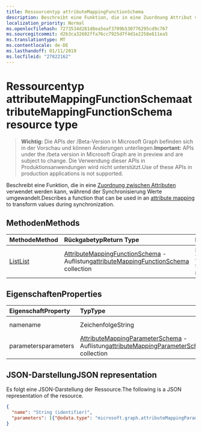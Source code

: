 ```yaml
---
title: Ressourcentyp attributeMappingFunctionSchema
description: Beschreibt eine Funktion, die in eine Zuordnung Attribut verwendet werden kann, während der Synchronisierung Werte umgewandelt.
localization_priority: Normal
ms.openlocfilehash: 7273534d281d8ea5eaf3709b530776295cd9c767
ms.sourcegitcommit: d2b3ca32602ffa76cc7925d7f4d1e2258e611ea5
ms.translationtype: MT
ms.contentlocale: de-DE
ms.lasthandoff: 01/11/2019
ms.locfileid: "27822162"
---
```

# <a name="attributemappingfunctionschema-resource-type"></a><span data-ttu-id="55686-103">Ressourcentyp attributeMappingFunctionSchema</span><span class="sxs-lookup"><span data-stu-id="55686-103">attributeMappingFunctionSchema resource type</span></span>

> <span data-ttu-id="55686-104">**Wichtig:** Die APIs der /Beta-Version in Microsoft Graph befinden sich in der Vorschau und können Änderungen unterliegen.</span><span class="sxs-lookup"><span data-stu-id="55686-104">**Important:** APIs under the /beta version in Microsoft Graph are in preview and are subject to change.</span></span> <span data-ttu-id="55686-105">Die Verwendung dieser APIs in Produktionsanwendungen wird nicht unterstützt.</span><span class="sxs-lookup"><span data-stu-id="55686-105">Use of these APIs in production applications is not supported.</span></span>

<span data-ttu-id="55686-106">Beschreibt eine Funktion, die in eine [Zuordnung zwischen Attributen](synchronization-attributemapping.md) verwendet werden kann, während der Synchronisierung Werte umgewandelt.</span><span class="sxs-lookup"><span data-stu-id="55686-106">Describes a function that can be used in an [attribute mapping](synchronization-attributemapping.md) to transform values during synchronization.</span></span>

## <a name="methods"></a><span data-ttu-id="55686-107">Methoden</span><span class="sxs-lookup"><span data-stu-id="55686-107">Methods</span></span>

| <span data-ttu-id="55686-108">Methode</span><span class="sxs-lookup"><span data-stu-id="55686-108">Method</span></span>           | <span data-ttu-id="55686-109">Rückgabetyp</span><span class="sxs-lookup"><span data-stu-id="55686-109">Return Type</span></span>    |<span data-ttu-id="55686-110">Beschreibung</span><span class="sxs-lookup"><span data-stu-id="55686-110">Description</span></span>|
|:---------------|:--------|:----------|
|[<span data-ttu-id="55686-111">List</span><span class="sxs-lookup"><span data-stu-id="55686-111">List</span></span>](../api/synchronization-synchronizationschema-functions.md) | <span data-ttu-id="55686-112">[AttributeMappingFunctionSchema](../resources/synchronization-attributemappingfunctionschema.md) -Auflistung</span><span class="sxs-lookup"><span data-stu-id="55686-112">[attributeMappingFunctionSchema](../resources/synchronization-attributemappingfunctionschema.md) collection</span></span>|<span data-ttu-id="55686-113">Liste unterstützt Attribut Zuordnungsfunktionen.</span><span class="sxs-lookup"><span data-stu-id="55686-113">List supported attribute mapping functions.</span></span>|

## <a name="properties"></a><span data-ttu-id="55686-114">Eigenschaften</span><span class="sxs-lookup"><span data-stu-id="55686-114">Properties</span></span>

| <span data-ttu-id="55686-115">Eigenschaft</span><span class="sxs-lookup"><span data-stu-id="55686-115">Property</span></span>                   | <span data-ttu-id="55686-116">Typ</span><span class="sxs-lookup"><span data-stu-id="55686-116">Type</span></span>                      | <span data-ttu-id="55686-117">Beschreibung</span><span class="sxs-lookup"><span data-stu-id="55686-117">Description</span></span>    |
|:---------------------------|:-------------------------|:---------------|
|<span data-ttu-id="55686-118">name</span><span class="sxs-lookup"><span data-stu-id="55686-118">name</span></span>                        |<span data-ttu-id="55686-119">Zeichenfolge</span><span class="sxs-lookup"><span data-stu-id="55686-119">String</span></span>                    |<span data-ttu-id="55686-120">Name des Operators.</span><span class="sxs-lookup"><span data-stu-id="55686-120">Operator name.</span></span> |
|<span data-ttu-id="55686-121">parameters</span><span class="sxs-lookup"><span data-stu-id="55686-121">parameters</span></span>                  |<span data-ttu-id="55686-122">[AttributeMappingParameterSchema](../resources/synchronization-attributemappingparameterschema.md) -Auflistung</span><span class="sxs-lookup"><span data-stu-id="55686-122">[attributeMappingParameterSchema](../resources/synchronization-attributemappingparameterschema.md) collection</span></span>  |<span data-ttu-id="55686-123">Auflistung von Funktionsparametern.</span><span class="sxs-lookup"><span data-stu-id="55686-123">Collection of function parameters.</span></span>|

## <a name="json-representation"></a><span data-ttu-id="55686-124">JSON-Darstellung</span><span class="sxs-lookup"><span data-stu-id="55686-124">JSON representation</span></span>

<span data-ttu-id="55686-125">Es folgt eine JSON-Darstellung der Ressource.</span><span class="sxs-lookup"><span data-stu-id="55686-125">The following is a JSON representation of the resource.</span></span>

<!-- {
  "blockType": "resource",
  "optionalProperties": [

  ],
  "@odata.type": "microsoft.graph.attributeMappingFunctionSchema"
}-->

```json
{
  "name": "String (identifier)",
  "parameters": [{"@odata.type": "microsoft.graph.attributeMappingParameterSchema"}]
}

```

<!-- uuid: 8fcb5dbc-d5aa-4681-8e31-b001d5168d79
2015-10-25 14:57:30 UTC -->
<!-- {
  "type": "#page.annotation",
  "description": "attributeMappingFunctionSchema resource",
  "keywords": "",
  "section": "documentation",
  "tocPath": ""
}-->
